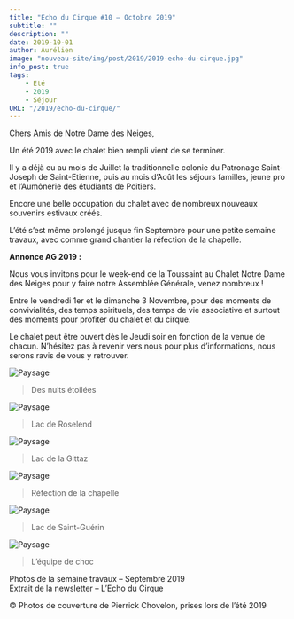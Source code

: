 ```yaml
---
title: "Echo du Cirque #10 – Octobre 2019"
subtitle: ""
description: ""
date: 2019-10-01
author: Aurélien
image: "nouveau-site/img/post/2019/2019-echo-du-cirque.jpg"
info_post: true
tags:
    - Eté
    - 2019
    - Séjour
URL: "/2019/echo-du-cirque/"
---
```


Chers Amis de Notre Dame des Neiges,

Un été 2019 avec le chalet bien rempli vient de se terminer.

Il y a déjà eu au mois de Juillet la traditionnelle colonie du Patronage Saint-Joseph de Saint-Etienne, puis au mois d’Août les séjours familles, jeune pro et l’Aumônerie des étudiants de Poitiers.

Encore une belle occupation du chalet avec de nombreux nouveaux souvenirs estivaux créés.

L’été s’est même prolongé jusque fin Septembre pour une petite semaine travaux, avec comme grand chantier la réfection de la chapelle.

**Annonce AG 2019 :**

Nous vous invitons pour le week-end de la Toussaint au Chalet Notre Dame des Neiges pour y faire notre Assemblée Générale, venez nombreux !

Entre le vendredi 1er et le dimanche 3 Novembre, pour des moments de convivialités, des temps spirituels, des temps de vie associative et surtout des moments pour profiter du chalet et du cirque.

Le chalet peut être ouvert dès le Jeudi soir en fonction de la venue de chacun. N’hésitez pas à revenir vers nous pour plus d’informations, nous serons ravis de vous y retrouver.

![Paysage](/nouveau-site/img/post/2019/2019-echo-du-cirque_1.jpg)
> Des nuits étoilées

![Paysage](/nouveau-site/img/post/2019/2019-echo-du-cirque_2.jpg)
> Lac de Roselend

![Paysage](/nouveau-site/img/post/2019/2019-echo-du-cirque_3.jpg)
> Lac de la Gittaz

![Paysage](/nouveau-site/img/post/2019/2019-echo-du-cirque_4.jpg)
> Réfection de la chapelle

![Paysage](/nouveau-site/img/post/2019/2019-echo-du-cirque_5.jpg)
> Lac de Saint-Guérin

![Paysage](/nouveau-site/img/post/2019/2019-echo-du-cirque_6.jpg)
> L’équipe de choc


Photos de la semaine travaux – Septembre 2019<br>
Extrait de la newsletter – L’Echo du Cirque

© Photos de couverture de Pierrick Chovelon, prises lors de l’été 2019